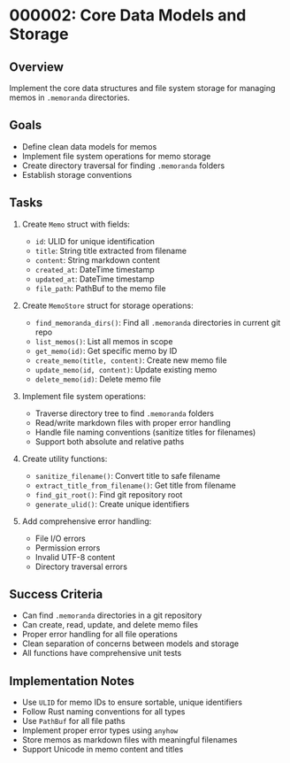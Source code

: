 # 000002: Core Data Models and Storage

## Overview
Implement the core data structures and file system storage for managing memos in `.memoranda` directories.

## Goals
- Define clean data models for memos
- Implement file system operations for memo storage
- Create directory traversal for finding `.memoranda` folders
- Establish storage conventions

## Tasks
1. Create `Memo` struct with fields:
   - `id`: ULID for unique identification
   - `title`: String title extracted from filename
   - `content`: String markdown content
   - `created_at`: DateTime timestamp
   - `updated_at`: DateTime timestamp
   - `file_path`: PathBuf to the memo file

2. Create `MemoStore` struct for storage operations:
   - `find_memoranda_dirs()`: Find all `.memoranda` directories in current git repo
   - `list_memos()`: List all memos in scope
   - `get_memo(id)`: Get specific memo by ID
   - `create_memo(title, content)`: Create new memo file
   - `update_memo(id, content)`: Update existing memo
   - `delete_memo(id)`: Delete memo file

3. Implement file system operations:
   - Traverse directory tree to find `.memoranda` folders
   - Read/write markdown files with proper error handling
   - Handle file naming conventions (sanitize titles for filenames)
   - Support both absolute and relative paths

4. Create utility functions:
   - `sanitize_filename()`: Convert title to safe filename
   - `extract_title_from_filename()`: Get title from filename
   - `find_git_root()`: Find git repository root
   - `generate_ulid()`: Create unique identifiers

5. Add comprehensive error handling:
   - File I/O errors
   - Permission errors
   - Invalid UTF-8 content
   - Directory traversal errors

## Success Criteria
- Can find `.memoranda` directories in a git repository
- Can create, read, update, and delete memo files
- Proper error handling for all file operations
- Clean separation of concerns between models and storage
- All functions have comprehensive unit tests

## Implementation Notes
- Use `ULID` for memo IDs to ensure sortable, unique identifiers
- Follow Rust naming conventions for all types
- Use `PathBuf` for all file paths
- Implement proper error types using `anyhow`
- Store memos as markdown files with meaningful filenames
- Support Unicode in memo content and titles